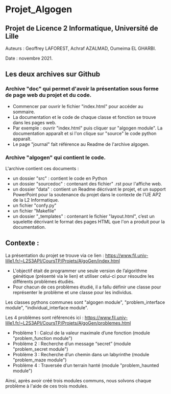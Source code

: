 # Projet_Algogen

## Projet de Licence 2 Informatique, Université de Lille

Auteurs : Geoffrey LAFOREST, Achraf AZALMAD, Oumeima EL GHARBI.

Date : novembre 2021.

## Les deux archives sur Github

### Archive "doc" qui permet d'avoir la présentation sous forme de page web du projet et du code.
- Commencer par ouvrir le fichier "index.html" pour accéder au sommaire.
- La documentation et le code de chaque classe et fonction se trouve dans les pages web.
- Par exemple : ouvrir "index.html" puis cliquer sur "algogen module". La documentation apparaît et si l'on clique sur "source" le code python apparaît.
- Le page "journal" fait référence au Readme de l'archive algogen.

### Archive "algogen" qui contient le code.
L'archive contient ces documents : 
- un dossier "src" : contient le code en Python
- un dossier "sourcedoc" : contenant des fichier" .rst pour l'affiche web.
- un dossier "data" : contient un Readme décrivant le projet, et un support PowerPoint pour la soutenance du projet dans le contexte de l'UE AP2 de la L2 Informatique.
- un fichier "confy.py"
- un fichier "Makefile"
- un dossier "_templates" : contenant le fichier "layout.html", c’est un squelette décrivant le format des pages HTML que l'on a produit pour la documentation.

## Contexte : 
La présentation du projet se trouve via ce lien : https://www.fil.univ-lille1.fr/~L2S3API/CoursTP/Projets/AlgoGen/index.html

- L'objectif était de programmer une seule version de l’algorithme génétique (présenté via le lien) et utiliser celui-ci pour résoudre les différents problèmes étudiés.
- Pour chacun de ces problèmes étudié, il a fallu définir une classe pour représenter le problème et une classe pour les individus. 

Les classes pythons communes sont "algogen module", "problem_interface module", "individual_interface module".

Les 4 problèmes sont référencés ici : https://www.fil.univ-lille1.fr/~L2S3API/CoursTP/Projets/AlgoGen/problemes.html
- Problème 1 : Calcul de la valeur maximale d’une fonction (module "problem_function module")
- Problème 2 : Recherche d’un message “secret” (module "problem_secret module")
- Problème 3 : Recherche d’un chemin dans un labyrinthe (module "problem_maze module")
- Problème 4 : Traversée d’un terrain hanté (module "problem_haunted module")

Ainsi, après avoir créé trois modules communs, nous solvons chaque problème à l'aide de ces trois modules.

